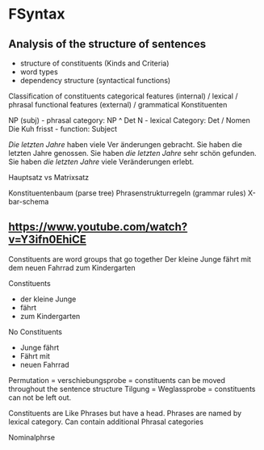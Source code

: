 # FSyntax 
## Analysis of the structure of sentences
- structure of constituents (Kinds and Criteria)
- word types
- dependency structure (syntactical functions)

Classification of constituents
categorical features (internal) / lexical / phrasal
functional features (external) / grammatical
Konstituenten

  NP (subj) - phrasal category: NP
      ^
  Det   N   - lexical Category: Det / Nomen
  Die   Kuh frisst - function: Subject

_Die letzten Jahre_ haben viele Ver ̈anderungen gebracht. Sie haben die letzten Jahre genossen.
Sie haben _die letzten Jahre_ sehr schön gefunden.
Sie haben _die letzten Jahre_ viele Veränderungen erlebt.

Hauptsatz vs Matrixsatz

Konstituentenbaum (parse tree)
Phrasenstrukturregeln (grammar rules)
X-bar-schema




## https://www.youtube.com/watch?v=Y3ifn0EhiCE
Constituents are word groups that go together
Der kleine Junge fährt mit dem neuen Fahrrad zum Kindergarten

Constituents
- der kleine Junge
- fährt
- zum Kindergarten

No Constituents
- Junge fährt
- Fährt mit
- neuen Fahrrad


Permutation = verschiebungsprobe = constituents can be moved throughout the sentence structure
Tilgung = Weglassprobe = constituents can not be left out.

Constituents are Like Phrases but have a head.
Phrases are named by lexical category.
Can contain additional Phrasal categories

Nominalphrse
